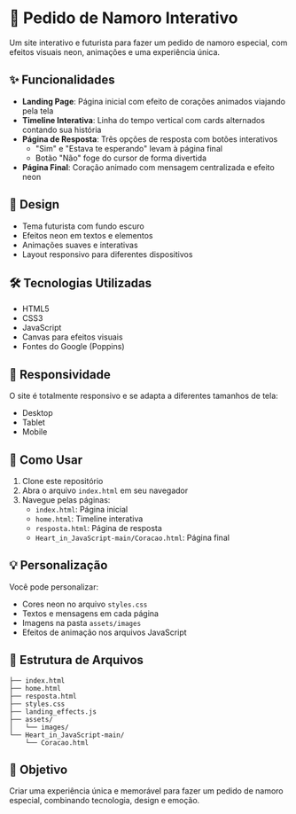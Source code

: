 # 💝 Pedido de Namoro Interativo

Um site interativo e futurista para fazer um pedido de namoro especial, com efeitos visuais neon, animações e uma experiência única.

## ✨ Funcionalidades

- **Landing Page**: Página inicial com efeito de corações animados viajando pela tela
- **Timeline Interativa**: Linha do tempo vertical com cards alternados contando sua história
- **Página de Resposta**: Três opções de resposta com botões interativos
  - "Sim" e "Estava te esperando" levam à página final
  - Botão "Não" foge do cursor de forma divertida
- **Página Final**: Coração animado com mensagem centralizada e efeito neon

## 🎨 Design

- Tema futurista com fundo escuro
- Efeitos neon em textos e elementos
- Animações suaves e interativas
- Layout responsivo para diferentes dispositivos

## 🛠️ Tecnologias Utilizadas

- HTML5
- CSS3
- JavaScript
- Canvas para efeitos visuais
- Fontes do Google (Poppins)

## 📱 Responsividade

O site é totalmente responsivo e se adapta a diferentes tamanhos de tela:
- Desktop
- Tablet
- Mobile

## 🚀 Como Usar

1. Clone este repositório
2. Abra o arquivo `index.html` em seu navegador
3. Navegue pelas páginas:
   - `index.html`: Página inicial
   - `home.html`: Timeline interativa
   - `resposta.html`: Página de resposta
   - `Heart_in_JavaScript-main/Coracao.html`: Página final

## 💡 Personalização

Você pode personalizar:
- Cores neon no arquivo `styles.css`
- Textos e mensagens em cada página
- Imagens na pasta `assets/images`
- Efeitos de animação nos arquivos JavaScript

## 📝 Estrutura de Arquivos

```
├── index.html
├── home.html
├── resposta.html
├── styles.css
├── landing_effects.js
├── assets/
│   └── images/
└── Heart_in_JavaScript-main/
    └── Coracao.html
```

## 🎯 Objetivo

Criar uma experiência única e memorável para fazer um pedido de namoro especial, combinando tecnologia, design e emoção. 
